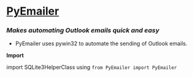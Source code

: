 # <u>PyEmailer</u>
### <i>Makes automating Outlook emails quick and easy</i>

- PyEmailer uses pywin32 to automate the sending of Outlook emails.

<b>Import</b>

import SQLite3HelperClass using `from PyEmailer import PyEmailer`